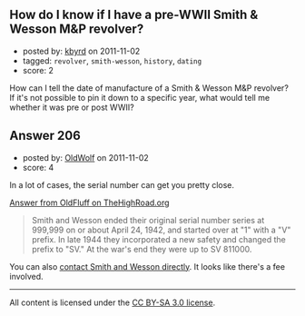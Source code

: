 ## How do I know if I have a pre-WWII Smith & Wesson M&P revolver?

- posted by: [kbyrd](https://stackexchange.com/users/-1/37-kbyrd) on 2011-11-02
- tagged: `revolver`, `smith-wesson`, `history`, `dating`
- score: 2

<p>How can I tell the date of manufacture of a Smith &amp; Wesson M&amp;P revolver? If it's not possible to pin it down to a specific year, what would tell me whether it was pre or post WWII?</p>



## Answer 206

- posted by: [OldWolf](https://stackexchange.com/users/-1/111-oldwolf) on 2011-11-02
- score: 4

<p>In a lot of cases, the serial number can get you pretty close.</p>

<p><a href="http://www.thehighroad.org/archive/index.php/t-139745.html" rel="nofollow">Answer from OldFluff on TheHighRoad.org</a></p>

<blockquote>
  <p>Smith and Wesson ended their original serial number series at 999,999 on or about April 24, 1942, and started over at "1" with a "V" prefix. In late 1944 they incorporated a new safety and changed the prefix to "SV." At the war's end they were up to SV 811000. </p>
</blockquote>

<p>You can also <a href="http://www.smith-wesson.com/webapp/wcs/stores/servlet/Category4_750001_750051_757825_-1_757814_757812_image" rel="nofollow">contact Smith and Wesson directly</a>. It looks like there's a fee involved.</p>




---

All content is licensed under the [CC BY-SA 3.0 license](https://creativecommons.org/licenses/by-sa/3.0/).
